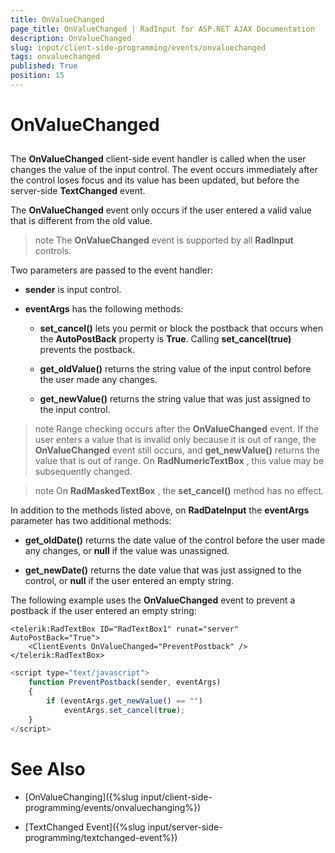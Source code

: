 ```yaml
---
title: OnValueChanged
page_title: OnValueChanged | RadInput for ASP.NET AJAX Documentation
description: OnValueChanged
slug: input/client-side-programming/events/onvaluechanged
tags: onvaluechanged
published: True
position: 15
---
```


# OnValueChanged



## 

The **OnValueChanged** client-side event handler is called when the user changes the value of the input control. The event occurs immediately after the control loses focus and its value has been updated, but before the server-side **TextChanged** event.

The **OnValueChanged** event only occurs if the user entered a valid value that is different from the old value.

>note The **OnValueChanged** event is supported by all **RadInput** controls.
>


Two parameters are passed to the event handler:

* **sender** is input control.

* **eventArgs** has the following methods:

	* **set_cancel()** lets you permit or block the postback that occurs when the **AutoPostBack** property is **True**. Calling **set_cancel(true)** prevents the postback.

	* **get_oldValue()** returns the string value of the input control before the user made any changes.

	* **get_newValue()** returns the string value that was just assigned to the input control.

>note Range checking occurs after the **OnValueChanged** event. If the user enters a value that is invalid only because it is out of range, the **OnValueChanged** event still occurs, and **get_newValue()** returns the value that is out of range. On **RadNumericTextBox** , this value may be subsequently changed.
>


>note On **RadMaskedTextBox** , the **set_cancel()** method has no effect.
>


In addition to the methods listed above, on **RadDateInput** the **eventArgs** parameter has two additional methods:

* **get_oldDate()** returns the date value of the control before the user made any changes, or **null** if the value was unassigned.

* **get_newDate()** returns the date value that was just assigned to the control, or **null** if the user entered an empty string.

The following example uses the **OnValueChanged** event to prevent a postback if the user entered an empty string:

````ASPNET
<telerik:RadTextBox ID="RadTextBox1" runat="server" AutoPostBack="True">
	<ClientEvents OnValueChanged="PreventPostback" />
</telerik:RadTextBox>
````



````JavaScript
<script type="text/javascript">
	function PreventPostback(sender, eventArgs)
	{
		if (eventArgs.get_newValue() == "")
			eventArgs.set_cancel(true);
	}
</script>
````



# See Also

 * [OnValueChanging]({%slug input/client-side-programming/events/onvaluechanging%})

 * [TextChanged Event]({%slug input/server-side-programming/textchanged-event%})
